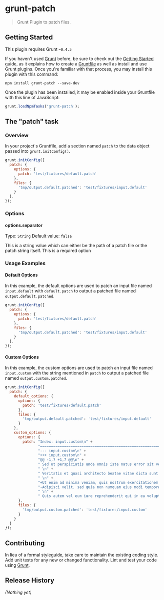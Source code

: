 # grunt-patch

> Grunt Plugin to patch files.

## Getting Started
This plugin requires Grunt `~0.4.5`

If you haven't used [Grunt](http://gruntjs.com/) before, be sure to check out the [Getting Started](http://gruntjs.com/getting-started) guide, as it explains how to create a [Gruntfile](http://gruntjs.com/sample-gruntfile) as well as install and use Grunt plugins. Once you're familiar with that process, you may install this plugin with this command:

```shell
npm install grunt-patch --save-dev
```

Once the plugin has been installed, it may be enabled inside your Gruntfile with this line of JavaScript:

```js
grunt.loadNpmTasks('grunt-patch');
```

## The "patch" task

### Overview
In your project's Gruntfile, add a section named `patch` to the data object passed into `grunt.initConfig()`.

```js
grunt.initConfig({
  patch: {
    options: {
      patch: 'test/fixtures/default.patch'
    },
    files: {
      'tmp/output.default.patched': 'test/fixtures/input.default'
    }
  },
});
```

### Options

#### options.separator
Type: `String`
Default value: `false`

This is a string value which can either be the path of a patch file or the patch string itself. This is a required option

### Usage Examples

#### Default Options
In this example, the default options are used to patch an input file named `input.default` with `default.patch` to output a patched file named `output.default.patched`.

```js
grunt.initConfig({
  patch: {
    options: {
      patch: 'test/fixtures/default.patch'
    },
    files: {
      'tmp/output.default.patched': 'test/fixtures/input.default'
    }
  },
});
```

#### Custom Options
In this example, the custom options are used to patch an input file named `input.custom` with the string mentioned in `patch` to output a patched file named `output.custom.patched`.

```js
grunt.initConfig({
  patch: {
    default_options: {
      options: {
        patch: 'test/fixtures/default.patch'
      },
      files: {
        'tmp/output.default.patched': 'test/fixtures/input.default'
      }
    },
    custom_options: {
      options: {
        patch: "Index: input.custom\n" + 
               "===================================================================\n" + 
               "--- input.custom\n" + 
               "+++ input.custom\n" + 
               "@@ -1,7 +1,7 @@\n" + 
               " Sed ut perspiciatis unde omnis iste natus error sit voluptatem accusantium doloremque laudantium, totam rem aperiam, eaque ipsa quae ab illo inventore.\n" + 
               " \n" + 
               " Veritatis et quasi architecto beatae vitae dicta sunt explicabo. Nemo enim ipsam voluptatem quia voluptas sit aspernatur aut odit aut fugit, sed quia consequuntur magni dolores eos qui ratione voluptatem sequi nesciunt. Neque porro quisquam est, qui dolorem ipsum quia dolor sit amet, consectetur.\n" + 
               " \n" + 
               "+Ut enim ad minima veniam, quis nostrum exercitationem ullam corporis suscipit laboriosam, nisi ut aliquid ex ea commodi consequatur?\n" + 
               "-Adipisci velit, sed quia non numquam eius modi tempora incidunt ut labore et dolore magnam aliquam quaerat voluptatem. Ut enim ad minima veniam, quis nostrum exercitationem ullam corporis suscipit laboriosam, nisi ut aliquid ex ea commodi consequatur?\n" + 
               " \n" + 
               " Quis autem vel eum iure reprehenderit qui in ea voluptate velit esse quam nihil molestiae consequatur, vel illum qui dolorem eum fugiat quo voluptas nulla pariatur?\n"
      },
      files: {
        'tmp/output.custom.patched': 'test/fixtures/input.custom'
      }
    }
  }
});
```

## Contributing
In lieu of a formal styleguide, take care to maintain the existing coding style. Add unit tests for any new or changed functionality. Lint and test your code using [Grunt](http://gruntjs.com/).

## Release History
_(Nothing yet)_
